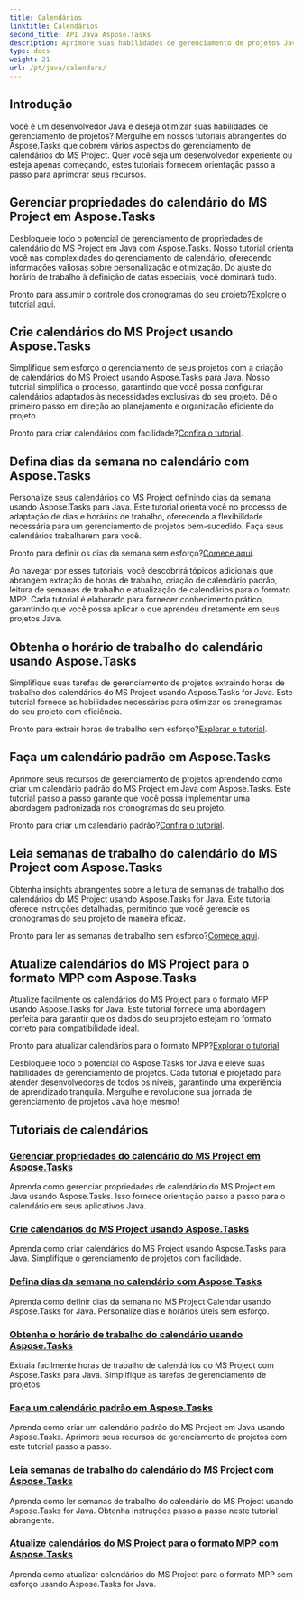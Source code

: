 ```yaml
---
title: Calendários
linktitle: Calendários
second_title: API Java Aspose.Tasks
description: Aprimore suas habilidades de gerenciamento de projetos Java com os tutoriais Aspose.Tasks. Domine o gerenciamento de calendários, crie, defina dias da semana e atualize calendários com facilidade.
type: docs
weight: 21
url: /pt/java/calendars/
---
```

## Introdução

Você é um desenvolvedor Java e deseja otimizar suas habilidades de gerenciamento de projetos? Mergulhe em nossos tutoriais abrangentes do Aspose.Tasks que cobrem vários aspectos do gerenciamento de calendários do MS Project. Quer você seja um desenvolvedor experiente ou esteja apenas começando, estes tutoriais fornecem orientação passo a passo para aprimorar seus recursos.

## Gerenciar propriedades do calendário do MS Project em Aspose.Tasks
Desbloqueie todo o potencial de gerenciamento de propriedades de calendário do MS Project em Java com Aspose.Tasks. Nosso tutorial orienta você nas complexidades do gerenciamento de calendário, oferecendo informações valiosas sobre personalização e otimização. Do ajuste do horário de trabalho à definição de datas especiais, você dominará tudo.

 Pronto para assumir o controle dos cronogramas do seu projeto?[Explore o tutorial aqui](./properties/).

## Crie calendários do MS Project usando Aspose.Tasks
Simplifique sem esforço o gerenciamento de seus projetos com a criação de calendários do MS Project usando Aspose.Tasks para Java. Nosso tutorial simplifica o processo, garantindo que você possa configurar calendários adaptados às necessidades exclusivas do seu projeto. Dê o primeiro passo em direção ao planejamento e organização eficiente do projeto.

 Pronto para criar calendários com facilidade?[Confira o tutorial](./create/).

## Defina dias da semana no calendário com Aspose.Tasks
Personalize seus calendários do MS Project definindo dias da semana usando Aspose.Tasks para Java. Este tutorial orienta você no processo de adaptação de dias e horários de trabalho, oferecendo a flexibilidade necessária para um gerenciamento de projetos bem-sucedido. Faça seus calendários trabalharem para você.

 Pronto para definir os dias da semana sem esforço?[Comece aqui](./define-weekdays/).

Ao navegar por esses tutoriais, você descobrirá tópicos adicionais que abrangem extração de horas de trabalho, criação de calendário padrão, leitura de semanas de trabalho e atualização de calendários para o formato MPP. Cada tutorial é elaborado para fornecer conhecimento prático, garantindo que você possa aplicar o que aprendeu diretamente em seus projetos Java.

## Obtenha o horário de trabalho do calendário usando Aspose.Tasks
Simplifique suas tarefas de gerenciamento de projetos extraindo horas de trabalho dos calendários do MS Project usando Aspose.Tasks for Java. Este tutorial fornece as habilidades necessárias para otimizar os cronogramas do seu projeto com eficiência.

 Pronto para extrair horas de trabalho sem esforço?[Explorar o tutorial](./working-hours/).

## Faça um calendário padrão em Aspose.Tasks
Aprimore seus recursos de gerenciamento de projetos aprendendo como criar um calendário padrão do MS Project em Java com Aspose.Tasks. Este tutorial passo a passo garante que você possa implementar uma abordagem padronizada nos cronogramas do seu projeto.

 Pronto para criar um calendário padrão?[Confira o tutorial](./make-standard/).

## Leia semanas de trabalho do calendário do MS Project com Aspose.Tasks
Obtenha insights abrangentes sobre a leitura de semanas de trabalho dos calendários do MS Project usando Aspose.Tasks for Java. Este tutorial oferece instruções detalhadas, permitindo que você gerencie os cronogramas do seu projeto de maneira eficaz.

 Pronto para ler as semanas de trabalho sem esforço?[Comece aqui](./read-work-weeks/).

## Atualize calendários do MS Project para o formato MPP com Aspose.Tasks
Atualize facilmente os calendários do MS Project para o formato MPP usando Aspose.Tasks for Java. Este tutorial fornece uma abordagem perfeita para garantir que os dados do seu projeto estejam no formato correto para compatibilidade ideal.

 Pronto para atualizar calendários para o formato MPP?[Explorar o tutorial](./update-to-mpp/).

Desbloqueie todo o potencial do Aspose.Tasks for Java e eleve suas habilidades de gerenciamento de projetos. Cada tutorial é projetado para atender desenvolvedores de todos os níveis, garantindo uma experiência de aprendizado tranquila. Mergulhe e revolucione sua jornada de gerenciamento de projetos Java hoje mesmo!
## Tutoriais de calendários
### [Gerenciar propriedades do calendário do MS Project em Aspose.Tasks](./properties/)
Aprenda como gerenciar propriedades de calendário do MS Project em Java usando Aspose.Tasks. Isso fornece orientação passo a passo para o calendário em seus aplicativos Java.
### [Crie calendários do MS Project usando Aspose.Tasks](./create/)
Aprenda como criar calendários do MS Project usando Aspose.Tasks para Java. Simplifique o gerenciamento de projetos com facilidade.
### [Defina dias da semana no calendário com Aspose.Tasks](./define-weekdays/)
Aprenda como definir dias da semana no MS Project Calendar usando Aspose.Tasks for Java. Personalize dias e horários úteis sem esforço.
### [Obtenha o horário de trabalho do calendário usando Aspose.Tasks](./working-hours/)
Extraia facilmente horas de trabalho de calendários do MS Project com Aspose.Tasks para Java. Simplifique as tarefas de gerenciamento de projetos.
### [Faça um calendário padrão em Aspose.Tasks](./make-standard/)
Aprenda como criar um calendário padrão do MS Project em Java usando Aspose.Tasks. Aprimore seus recursos de gerenciamento de projetos com este tutorial passo a passo.
### [Leia semanas de trabalho do calendário do MS Project com Aspose.Tasks](./read-work-weeks/)
Aprenda como ler semanas de trabalho do calendário do MS Project usando Aspose.Tasks for Java. Obtenha instruções passo a passo neste tutorial abrangente.
### [Atualize calendários do MS Project para o formato MPP com Aspose.Tasks](./update-to-mpp/)
Aprenda como atualizar calendários do MS Project para o formato MPP sem esforço usando Aspose.Tasks for Java.